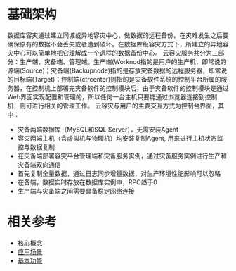 # 基础架构
  数据库容灾通过建立同城或异地容灾中心，做数据的远程备份，在灾难发生之后要确保原有的数据不会丢失或者遭到破坏。在数据库级容灾方式下，所建立的异地容灾中心可以简单地把它理解成一个远程的数据备份中心。
  云容灾服务共分为三部分：生产端、灾备端、管理端。生产端(Worknod指的是用户的生产机，即常说的源端(Source)；灾备端(Backupnode)指的是存放灾备数据的远程服务器，即常说的目标端(Target)；控制端(ctrcenter)则指的是灾备软件系统的控制平台所属的服务器，在控制机上部署完灾备软件的控制模块后，由于灾备软件的控制模块是通过Web界面实现配置和管理的，所以任何一台主机只要能通过浏览器连接到控制机，则可进行相关的管理工作。
  云容灾与用户的主要交互方式为控制台界面，其中：
 - 灾备两端数据库（MySQL和SQL Server），无需安装Agent
 - 容灾两端主机（含虚拟机与物理机）均安装复制Agent, 用来进行主机状态监控与数据复制
 - 在灾备端部署容灾平台管理端和灾备服务实例，通过灾备服务实例进行生产和灾备端双向通信
 - 首先复制全量数据，通过日志同步增量数据，对生产环境性能影响可以忽略
 - 在备端，数据实时存放在数据库实例中，RPO趋于0
 - 生产端与灾备端之间需要具备稳定网络连接


# 相关参考
- [核心概念](Core-Concepts.md)
- [应用场景](Application-Scenarios.md)
- [基本功能](Features.md)
